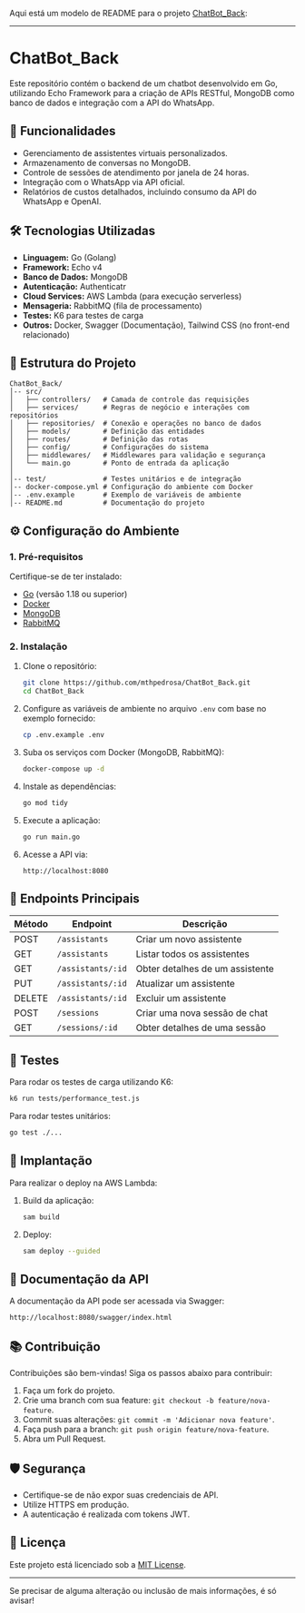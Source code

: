 Aqui está um modelo de README para o projeto [ChatBot_Back](https://github.com/mthpedrosa/ChatBot_Back):

---

# ChatBot_Back

Este repositório contém o backend de um chatbot desenvolvido em Go, utilizando Echo Framework para a criação de APIs RESTful, MongoDB como banco de dados e integração com a API do WhatsApp.

## 🚀 Funcionalidades

- Gerenciamento de assistentes virtuais personalizados.
- Armazenamento de conversas no MongoDB.
- Controle de sessões de atendimento por janela de 24 horas.
- Integração com o WhatsApp via API oficial.
- Relatórios de custos detalhados, incluindo consumo da API do WhatsApp e OpenAI.

## 🛠️ Tecnologias Utilizadas

- **Linguagem:** Go (Golang)
- **Framework:** Echo v4
- **Banco de Dados:** MongoDB
- **Autenticação:** Authenticatr
- **Cloud Services:** AWS Lambda (para execução serverless)
- **Mensageria:** RabbitMQ (fila de processamento)
- **Testes:** K6 para testes de carga
- **Outros:** Docker, Swagger (Documentação), Tailwind CSS (no front-end relacionado)

## 📂 Estrutura do Projeto

```
ChatBot_Back/
│-- src/
│   ├── controllers/   # Camada de controle das requisições
│   ├── services/      # Regras de negócio e interações com repositórios
│   ├── repositories/  # Conexão e operações no banco de dados
│   ├── models/        # Definição das entidades
│   ├── routes/        # Definição das rotas
│   ├── config/        # Configurações do sistema
│   ├── middlewares/   # Middlewares para validação e segurança
│   └── main.go        # Ponto de entrada da aplicação
│
│-- test/              # Testes unitários e de integração
│-- docker-compose.yml # Configuração do ambiente com Docker
│-- .env.example       # Exemplo de variáveis de ambiente
│-- README.md          # Documentação do projeto
```

## ⚙️ Configuração do Ambiente

### 1. Pré-requisitos

Certifique-se de ter instalado:

- [Go](https://go.dev/doc/install) (versão 1.18 ou superior)
- [Docker](https://www.docker.com/get-started)
- [MongoDB](https://www.mongodb.com/try/download/community)
- [RabbitMQ](https://www.rabbitmq.com/download.html)

### 2. Instalação

1. Clone o repositório:

   ```bash
   git clone https://github.com/mthpedrosa/ChatBot_Back.git
   cd ChatBot_Back
   ```

2. Configure as variáveis de ambiente no arquivo `.env` com base no exemplo fornecido:

   ```bash
   cp .env.example .env
   ```

3. Suba os serviços com Docker (MongoDB, RabbitMQ):

   ```bash
   docker-compose up -d
   ```

4. Instale as dependências:

   ```bash
   go mod tidy
   ```

5. Execute a aplicação:

   ```bash
   go run main.go
   ```

6. Acesse a API via:

   ```
   http://localhost:8080
   ```

## 📝 Endpoints Principais

| Método | Endpoint           | Descrição                         |
|--------|-------------------|----------------------------------|
| POST   | `/assistants`      | Criar um novo assistente         |
| GET    | `/assistants`      | Listar todos os assistentes      |
| GET    | `/assistants/:id`  | Obter detalhes de um assistente  |
| PUT    | `/assistants/:id`  | Atualizar um assistente          |
| DELETE | `/assistants/:id`  | Excluir um assistente            |
| POST   | `/sessions`        | Criar uma nova sessão de chat    |
| GET    | `/sessions/:id`    | Obter detalhes de uma sessão     |

## 🧪 Testes

Para rodar os testes de carga utilizando K6:

```bash
k6 run tests/performance_test.js
```

Para rodar testes unitários:

```bash
go test ./...
```

## 🚀 Implantação

Para realizar o deploy na AWS Lambda:

1. Build da aplicação:

   ```bash
   sam build
   ```

2. Deploy:

   ```bash
   sam deploy --guided
   ```

## 📖 Documentação da API

A documentação da API pode ser acessada via Swagger:

```
http://localhost:8080/swagger/index.html
```

## 📚 Contribuição

Contribuições são bem-vindas! Siga os passos abaixo para contribuir:

1. Faça um fork do projeto.
2. Crie uma branch com sua feature: `git checkout -b feature/nova-feature`.
3. Commit suas alterações: `git commit -m 'Adicionar nova feature'`.
4. Faça push para a branch: `git push origin feature/nova-feature`.
5. Abra um Pull Request.

## 🛡️ Segurança

- Certifique-se de não expor suas credenciais de API.
- Utilize HTTPS em produção.
- A autenticação é realizada com tokens JWT.

## 📄 Licença

Este projeto está licenciado sob a [MIT License](LICENSE).

---

Se precisar de alguma alteração ou inclusão de mais informações, é só avisar!